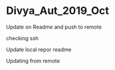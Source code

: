 
# Divya_Aut_2019_Oct


Update on Readme and push to remote 

checking ssh

Update local repor readme


Updating from remote
